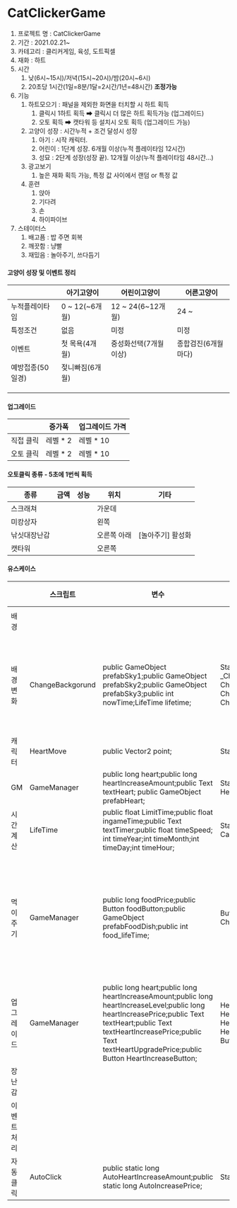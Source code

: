 # CatClickerGame
1. 프로젝트 명 : CatClickerGame
2. 기간 : 2021.02.21~
3. 카테고리 : 클리커게임, 육성, 도트픽셀
4. 재화 : 하트
5. 시간
   1. 낮(6시~15시)/저녁(15시~20시)/밤(20시~6시)
   2. 20초당 1시간(1일=8분/1달=2시간/1년=48시간) **조정가능**
6. 기능
   1. 하트모으기 : 패널을 제외한 화면을 터치할 시 하트 획득
      1. 클릭시 1하트 획득 ➡ 클릭시 더 많은 하트 획득가능 (업그레이드)
      2. 오토 획득 ➡ 캣타워 등 설치시 오토 획득 (업그레이드 가능)
   2. 고양이 성장 : 시간누적 + 조건 달성시 성장
      1. 아기 : 시작 캐릭터. 
      2. 어린이 : 1단계 성장. 6개월 이상(누적 플레이타임 12시간)
      3. 성묘 : 2단계 성장(성장 끝). 12개월 이상(누적 플레이타임 48시간...)
   3. 광고보기
      1. 높은 재화 획득 가능, 특정 값 사이에서 랜덤 or 특정 값
   4. 훈련
      1. 앉아
      2. 기다려
      3. 손
      4. 하이파이브
7. 스테이터스
   1. 배고픔 : 밥 주면 회복
   2. 깨끗함 : 냥빨
   3. 재밌음 : 놀아주기, 쓰다듬기

#### 고양이 성장 및 이벤트 정리

|                  | 아기고양이      | 어린이고양이          | 어른고양이          |
| ---------------- | --------------- | --------------------- | ------------------- |
| 누적플레이타임   | 0 ~ 12(~6개월)  | 12 ~ 24(6~12개월)     | 24 ~                |
| 특정조건         | 없음            | 미정                  | 미정                |
| 이벤트           | 첫 목욕(4개월)  | 중성화선택(7개월이상) | 종합검진(6개월마다) |
| 예방접종(50일경) | 젖니빠짐(6개월) |                       |                     |
|                  |                 |                       |                     |
|                  |                 |                       |                     |
|                  |                 |                       |                     |

#### 업그레이드

|           | 증가폭   | 업그레이드 가격 |
| --------- | -------- | --------------- |
| 직접 클릭 | 레벨 * 2 | 레벨 * 10       |
| 오토 클릭 | 레벨 * 2 | 레벨 * 10       |

####  

#### 오토클릭 종류 - 5초에 1번씩 획득

| 종류         | 금액 | 성능 | 위치        | 기타              |
| ------------ | ---- | ---- | ----------- | ----------------- |
| 스크래쳐     |      |      | 가운데      |                   |
| 미캉상자     |      |      | 왼쪽        |                   |
| 낚싯대장난감 |      |      | 오른쪽 아래 | [놀아주기] 활성화 |
| 캣타워       |      |      | 오른쪽      |                   |

#### 유스케이스

|            | 스크립트         | 변수                                                         | 함수                                                         | 게임오브젝트                          | UI                                                       | 기타                         |
| ---------- | ---------------- | ------------------------------------------------------------ | ------------------------------------------------------------ | ------------------------------------- | -------------------------------------------------------- | ---------------------------- |
| 배경       |                  |                                                              |                                                              | Background Background_room Image_dish | Panel_Top(PT) Panel_Button(PB)                           |                              |
| 배경변화   | ChangeBackgorund | public GameObject prefabSky1;public GameObject prefabSky2;public GameObject prefabSky3;public int nowTime;LifeTime lifetime; | Start() Update() IEnumerator _ChangeBackground() ChangeSprite_Background_1() ChangeSprite_Background_2() ChangeSprite_Background_3() | Background                            |                                                          | 시간에 따라 배경변화         |
| 캐릭터     | HeartMove        | public Vector2 point;                                        | Start() Update()                                             | Cat                                   |                                                          |                              |
| GM         | GameManager      | public long heart;public long heartIncreaseAmount;public Text textHeart; public GameObject prefabHeart; | Start() Update() ShowInfo() HeartIncrease()                  | GameManager                           |                                                          |                              |
| 시간계산   | LifeTime         | public float LimitTime;public float ingameTime;public Text textTimer;public float timeSpeed; int timeYear;int timeMonth;int timeDay;int timeHour; | Start() Update() addLifeTime() CalTime() ShowInfo()          |                                       | Text_timer(PT) Image_itmer_space(PT)                     |                              |
| 먹이주기   | GameManager      | public long foodPrice;public Button foodButton;public GameObject prefabFoodDish;public int food_lifeTime; | ButtonActiveCheck() feedPrice() ChangeSprite_Food()          |                                       | Button_food(PB)                                          | 10초뒤에 먹이(이미지) 사라짐 |
| 업그레이드 | GameManager      | public long heart;public long heartIncreaseAmount;public long heartIncreaseLevel;public long heartIncreasePrice;public Text textHeart;public Text textHeartIncreasePrice;public Text textHeartUpgradePrice;public Button HeartIncreaseButton; | HeartIncrease() HeartIncreaseLevelUpgrade()  HeartIncreaseUpdatePanelText() HeartIncreaseUpdatePriceText() ButtonActiveCheck() |                                       | Button_HeartIncrease(PB) Panel_HeartIncreasePriceUpgrade |                              |
| 장난감     |                  |                                                              |                                                              |                                       |                                                          |                              |
| 이벤트처리 |                  |                                                              |                                                              |                                       |                                                          |                              |
| 자동클릭   | AutoClick        | public static long AutoHeartIncreaseAmount;public static long AutoIncreasePrice; | Start() IEnumerator autoClick()                              |                                       |                                                          |                              |